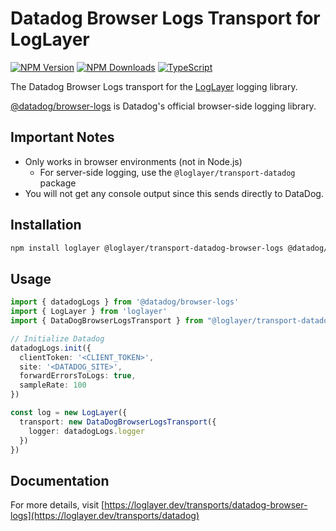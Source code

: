 # Datadog Browser Logs Transport for LogLayer

[![NPM Version](https://img.shields.io/npm/v/%40loglayer%2Ftransport-datadog-browser-logs)](https://www.npmjs.com/package/@loglayer/transport-datadog-browser-logs)
[![NPM Downloads](https://img.shields.io/npm/dm/%40loglayer%2Ftransport-datadog-browser-logs)](https://www.npmjs.com/package/@loglayer/transport-datadog-browser-logs)
[![TypeScript](https://img.shields.io/badge/%3C%2F%3E-TypeScript-%230074c1.svg)](http://www.typescriptlang.org/)

The Datadog Browser Logs transport for the [LogLayer](https://loglayer.dev) logging library.

[@datadog/browser-logs](https://docs.datadoghq.com/logs/log_collection/javascript/) is Datadog's official browser-side logging library.

## Important Notes

- Only works in browser environments (not in Node.js)
    * For server-side logging, use the `@loglayer/transport-datadog` package
- You will not get any console output since this sends directly to DataDog. 

## Installation

```bash
npm install loglayer @loglayer/transport-datadog-browser-logs @datadog/browser-logs
```

## Usage

```typescript
import { datadogLogs } from '@datadog/browser-logs'
import { LogLayer } from 'loglayer'
import { DataDogBrowserLogsTransport } from "@loglayer/transport-datadog-browser-logs"

// Initialize Datadog
datadogLogs.init({
  clientToken: '<CLIENT_TOKEN>',
  site: '<DATADOG_SITE>',
  forwardErrorsToLogs: true,
  sampleRate: 100
})

const log = new LogLayer({
  transport: new DataDogBrowserLogsTransport({
    logger: datadogLogs.logger
  })
})
```

## Documentation

For more details, visit [https://loglayer.dev/transports/datadog-browser-logs](https://loglayer.dev/transports/datadog)
